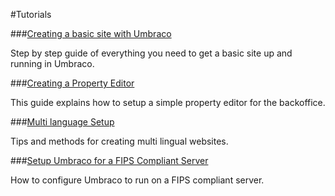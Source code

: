 #Tutorials

###[Creating a basic site with Umbraco](Creating-Basic-Site/index.md)

Step by step guide of everything you need to get a basic site up and running in Umbraco.

###[Creating a Property Editor](Creating-a-Property-Editor/)

This guide explains how to setup a simple property editor for the backoffice.

###[Multi language Setup](Multilanguage-Setup/index.md)

Tips and methods for creating multi lingual websites.

###[Setup Umbraco for a FIPS Compliant Server](Setup-Umbraco-for-a-Fips-Server/index.md)

How to configure Umbraco to run on a FIPS compliant server.
